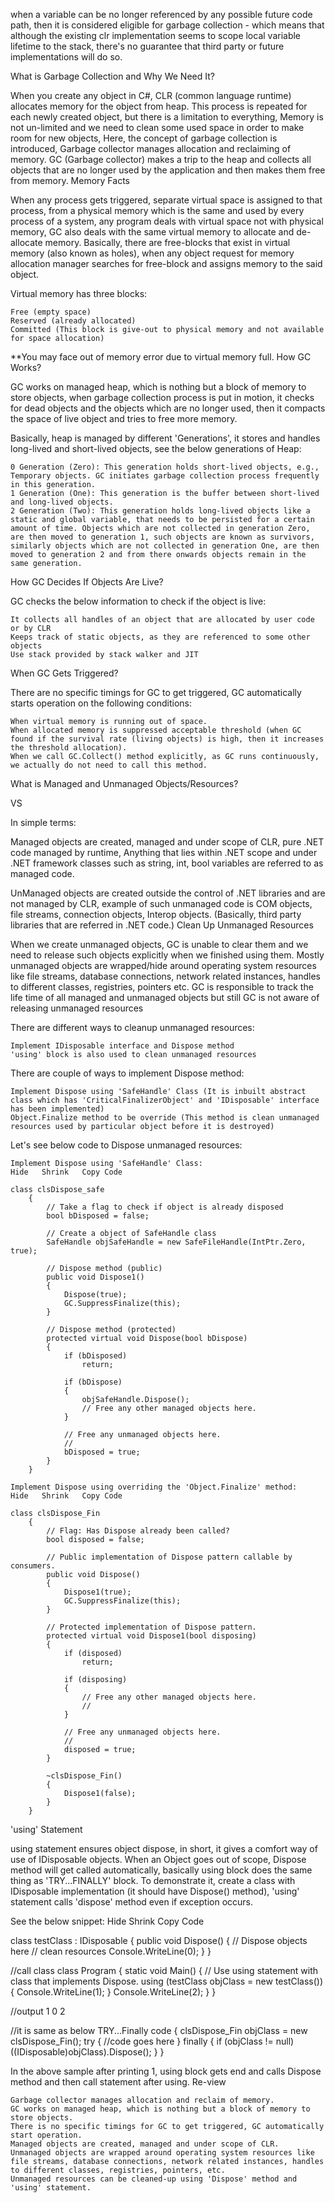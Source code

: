 when a variable can be no longer referenced by any possible future code path, then it is considered eligible for garbage collection - which means that although the existing clr implementation seems to scope local variable lifetime to the stack, there's no guarantee that third party or future implementations will do so.


What is Garbage Collection and Why We Need It?

When you create any object in C#, CLR (common language runtime) allocates memory for the object from heap. This process is repeated for each newly created object, but there is a limitation to everything, Memory is not un-limited and we need to clean some used space in order to make room for new objects, Here, the concept of garbage collection is introduced, Garbage collector manages allocation and reclaiming of memory. GC (Garbage collector) makes a trip to the heap and collects all objects that are no longer used by the application and then makes them free from memory.
Memory Facts

When any process gets triggered, separate virtual space is assigned to that process, from a physical memory which is the same and used by every process of a system, any program deals with virtual space not with physical memory, GC also deals with the same virtual memory to allocate and de-allocate memory. Basically, there are free-blocks that exist in virtual memory (also known as holes), when any object request for memory allocation manager searches for free-block and assigns memory to the said object.

Virtual memory has three blocks:

    Free (empty space)
    Reserved (already allocated)
    Committed (This block is give-out to physical memory and not available for space allocation)

**You may face out of memory error due to virtual memory full.
How GC Works?

GC works on managed heap, which is nothing but a block of memory to store objects, when garbage collection process is put in motion, it checks for dead objects and the objects which are no longer used, then it compacts the space of live object and tries to free more memory.

Basically, heap is managed by different 'Generations', it stores and handles long-lived and short-lived objects, see the below generations of Heap:

    0 Generation (Zero): This generation holds short-lived objects, e.g., Temporary objects. GC initiates garbage collection process frequently in this generation.
    1 Generation (One): This generation is the buffer between short-lived and long-lived objects.
    2 Generation (Two): This generation holds long-lived objects like a static and global variable, that needs to be persisted for a certain amount of time. Objects which are not collected in generation Zero, are then moved to generation 1, such objects are known as survivors, similarly objects which are not collected in generation One, are then moved to generation 2 and from there onwards objects remain in the same generation.

How GC Decides If Objects Are Live?

GC checks the below information to check if the object is live:

    It collects all handles of an object that are allocated by user code or by CLR
    Keeps track of static objects, as they are referenced to some other objects
    Use stack provided by stack walker and JIT

When GC Gets Triggered?

There are no specific timings for GC to get triggered, GC automatically starts operation on the following conditions:

    When virtual memory is running out of space.
    When allocated memory is suppressed acceptable threshold (when GC found if the survival rate (living objects) is high, then it increases the threshold allocation).
    When we call GC.Collect() method explicitly, as GC runs continuously, we actually do not need to call this method.

What is Managed and Unmanaged Objects/Resources?

VS

In simple terms:

Managed objects are created, managed and under scope of CLR, pure .NET code managed by runtime, Anything that lies within .NET scope and under .NET framework classes such as string, int, bool variables are referred to as managed code.

UnManaged objects are created outside the control of .NET libraries and are not managed by CLR, example of such unmanaged code is COM objects, file streams, connection objects, Interop objects. (Basically, third party libraries that are referred in .NET code.)
Clean Up Unmanaged Resources

When we create unmanaged objects, GC is unable to clear them and we need to release such objects explicitly when we finished using them. Mostly unmanaged objects are wrapped/hide around operating system resources like file streams, database connections, network related instances, handles to different classes, registries, pointers etc. GC is responsible to track the life time of all managed and unmanaged objects but still GC is not aware of releasing unmanaged resources

There are different ways to cleanup unmanaged resources:

    Implement IDisposable interface and Dispose method
    'using' block is also used to clean unmanaged resources

There are couple of ways to implement Dispose method:

    Implement Dispose using 'SafeHandle' Class (It is inbuilt abstract class which has 'CriticalFinalizerObject' and 'IDisposable' interface has been implemented)
    Object.Finalize method to be override (This method is clean unmanaged resources used by particular object before it is destroyed)

Let's see below code to Dispose unmanaged resources:

    Implement Dispose using 'SafeHandle' Class:
    Hide   Shrink   Copy Code

    class clsDispose_safe
        {
            // Take a flag to check if object is already disposed
            bool bDisposed = false;

            // Create a object of SafeHandle class
            SafeHandle objSafeHandle = new SafeFileHandle(IntPtr.Zero, true);

            // Dispose method (public)
            public void Dispose1()
            {
                Dispose(true);
                GC.SuppressFinalize(this);
            }

            // Dispose method (protected)
            protected virtual void Dispose(bool bDispose)
            {
                if (bDisposed)
                    return;

                if (bDispose)
                {
                    objSafeHandle.Dispose();
                    // Free any other managed objects here.
                }

                // Free any unmanaged objects here.
                //
                bDisposed = true;
            }
        }

    Implement Dispose using overriding the 'Object.Finalize' method:
    Hide   Shrink   Copy Code

    class clsDispose_Fin
        {
            // Flag: Has Dispose already been called?
            bool disposed = false;

            // Public implementation of Dispose pattern callable by consumers.
            public void Dispose()
            {
                Dispose1(true);
                GC.SuppressFinalize(this);
            }

            // Protected implementation of Dispose pattern.
            protected virtual void Dispose1(bool disposing)
            {
                if (disposed)
                    return;

                if (disposing)
                {
                    // Free any other managed objects here.
                    //
                }

                // Free any unmanaged objects here.
                //
                disposed = true;
            }

            ~clsDispose_Fin()
            {
                Dispose1(false);
            }
        }

'using' Statement

using statement ensures object dispose, in short, it gives a comfort way of use of IDisposable objects. When an Object goes out of scope, Dispose method will get called automatically, basically using block does the same thing as 'TRY...FINALLY' block. To demonstrate it, create a class with IDisposable implementation (it should have Dispose() method), 'using' statement calls 'dispose' method even if exception occurs.

See the below snippet:
Hide   Shrink   Copy Code

class testClass : IDisposable
{
    public void Dispose()
    {
        // Dispose objects here
 	// clean resources
 	Console.WriteLine(0);
    }
}

//call class
class Program
{
    static void Main()
    {
        // Use using statement with class that implements Dispose.
 	using (testClass objClass = new testClass())
 	{
     		Console.WriteLine(1);
	}
	 Console.WriteLine(2);
    }
}

//output
1
0
2

//it is same as below TRY...Finally code
{
    clsDispose_Fin objClass = new clsDispose_Fin();
    try
    {
        //code goes here 
    }
    finally
    {
        if (objClass != null)
        ((IDisposable)objClass).Dispose();
    }
}

In the above sample after printing 1, using block gets end and calls Dispose method and then call statement after using.
Re-view

    Garbage collector manages allocation and reclaim of memory.
    GC works on managed heap, which is nothing but a block of memory to store objects.
    There is no specific timings for GC to get triggered, GC automatically start operation.
    Managed objects are created, managed and under scope of CLR.
    Unmanaged objects are wrapped around operating system resources like file streams, database connections, network related instances, handles to different classes, registries, pointers, etc.
    Unmanaged resources can be cleaned-up using 'Dispose' method and 'using' statement.
